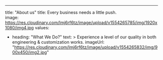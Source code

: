 ---
title: "About us"
title: Every business needs a little push.  
image: https://res.cloudinary.com/lmj6rf6tz/image/upload/v1554265785/img/1920x1080/img4.jpg
values:
  - heading: "What We Do?"
    text: >
      Experience a level of our quality in both engineering &amp; customization works.
    imageUrl: "https://res.cloudinary.com/lmj6rf6tz/image/upload/v1554265832/img/900x450/img2.jpg"
